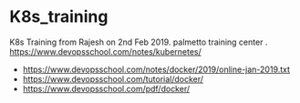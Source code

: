 # K8s_training
K8s Training from Rajesh on 2nd Feb 2019.
palmetto training center
. https://www.devopsschool.com/notes/kubernetes/
- https://www.devopsschool.com/notes/docker/2019/online-jan-2019.txt
- https://www.devopsschool.com/tutorial/docker/
- https://www.devopsschool.com/pdf/docker/
